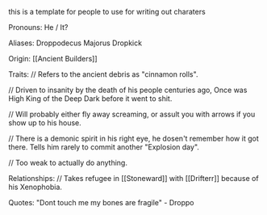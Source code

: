 this is a template for people to use for writing out charaters

Pronouns: He / It?

Aliases:
 Droppodecus Majorus
 Dropkick
 
Origin: [[Ancient Builders]]


Traits:
 // Refers to the ancient debris as "cinnamon rolls". 
 
 // Driven to insanity by the death of his people centuries ago, Once was High King of the Deep Dark before it went to shit.
 
 // Will probably either fly away screaming, or assult you with arrows if you show up to his house.
 
 // There is a demonic spirit in his right eye, he dosen't remember how it got there. Tells him rarely to commit another "Explosion day".
 
 // Too weak to actually do anything.
 
Relationships:
 // Takes refugee in [[Stoneward]] with [[Drifterr]] because of his Xenophobia.
 

Quotes:
 "Dont touch me my bones are fragile" - Droppo